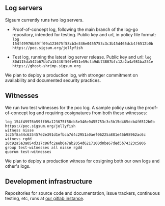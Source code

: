 ## Log servers

Sigsum currently runs two log servers.

  - Proof-of-concept log, following the main branch of the log-go
    repository, intended for testing. Public key and url, in policy
    file format:
	`log 154f49976b59ff09a123675f58cb3e346e0455753c3c3b15d465dcb4f6512b0b https://poc.sigsum.org/jellyfish`

  - Test log, running the latest log server release. Public key and url:
    `log 80d115da542b67bb7a15448f50fe951e59cfa9db73807bfc12a2a4a981ba251e https://ghost-shrimp.sigsum.org`

We plan to deploy a production log, with stronger commitment on
availability and documented security practices.

## Witnesses

We run two test witnesses for the poc log. A sample policy using the
proof-of-concept log and requiring cosignatures from both these
witnesses:
```
log 154f49976b59ff09a123675f58cb3e346e0455753c3c3b15d465dcb4f6512b0b https://poc.sigsum.org/jellyfish
witness nisse 1c25f8a44c635457e2e391d1efbca7d4c2951a0aef06225a881e46b98962ac6c
witness rgdd 28c92a5a3a054d317c86fc2eeb6a7ab2054d6217100d0be67ded5b74323c5806
group test-witnesses all nisse rgdd
quorum test-witnesses
```

We plan to deploy a production witness for cosigning both our own logs
and other's logs.

## Development infrastructure

Repositories for source code and documentation, issue trackers,
continuous testing, etc, runs at [our gitlab
instance](https://git.glasklar.is).
